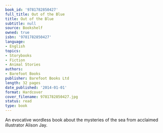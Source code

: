 ```yaml
---
book_id: '9781782850427'
full_title: Out of the Blue
title: Out of the Blue
subtitle: null
source: Bookshelf
owned: true
isbn: '9781782850427'
language:
- English
topics:
- Storybooks
- Fiction
- Animal Stories
authors:
- Barefoot Books
publisher: Barefoot Books Ltd
length: 32 pages
date_published: '2014-01-01'
format: Hardcover
cover_filename: 9781782850427.jpg
status: read
type: book
---
```

An evocative wordless book about the mysteries of the sea from acclaimed illustrator Alison Jay.

